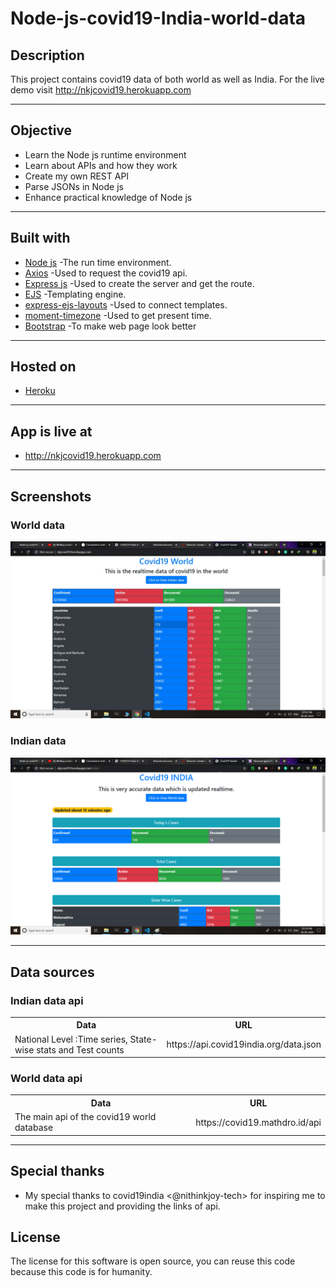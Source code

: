 # Node-js-covid19-India-world-data

## Description
This project contains covid19 data of both world as well as India. For the live demo visit http://nkjcovid19.herokuapp.com

---

## Objective

- Learn the Node js runtime environment
- Learn about APIs and how they work
- Create my own REST API
- Parse JSONs in Node js
- Enhance practical knowledge of Node js

---

## Built with

- <a href="nodejs.org">Node js</a> -The run time environment.
- <a href="https://www.npmjs.com/package/axios">Axios</a> -Used to request the covid19 api.
- <a href="https://www.npmjs.com/package/express">Express js</a> -Used to create the server and get the route.
- <a href="https://www.npmjs.com/package/ejs">EJS</a> -Templating engine.
- <a href="https://www.npmjs.com/package/express-ejs-layouts">express-ejs-layouts</a> -Used to connect templates.
- <a href="https://www.npmjs.com/package/moment-timezone">moment-timezone</a> -Used to get present time.
- <a href="https://getbootstrap.com/">Bootstrap</a> -To make web page look better

---

## Hosted on

- <a href="https://heroku.com">Heroku</a>

---

## App is live at

- http://nkjcovid19.herokuapp.com

---

## Screenshots

### World data

<img src="public/images/pic1.jpg">

### Indian data

<img src="public/images/pic2.jpg">

---

## Data sources

### Indian data api

<table>
  <tr>
    <th>Data</th>
    <th>URL</th>
  </tr>
  <tr>
    <td>National Level :Time series, State-wise stats and Test counts</td>
    <td>	https://api.covid19india.org/data.json</td>
  </tr>
  </table>
  
### World data api
  
<table>
  <tr>
    <th>Data</th>
    <th>URL</th>
  </tr>
  <tr>
    <td>The main api of the covid19 world database</td>
    <td>	https://covid19.mathdro.id/api</td>
  </tr>
  </table>
  
  ---
  
  ## Special thanks
  
  - My special thanks to covid19india <@nithinkjoy-tech> for inspiring me to make this project and providing the links of api.

## License

The license for this software is open source, you can reuse this code because this code is for humanity.
